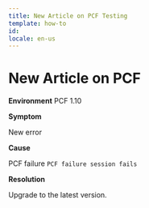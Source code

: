 ```yaml
---
title: New Article on PCF Testing
template: how-to
id:
locale: en-us
---
```


# New Article on PCF

**Environment**
PCF 1.10

**Symptom**

New error

**Cause**

PCF failure ```PCF failure session fails```

**Resolution**

Upgrade to the latest version.
